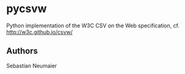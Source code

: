 # pycsvw

Python implementation of the W3C CSV on the Web specification, cf. http://w3c.github.io/csvw/


## Authors

Sebastian Neumaier
